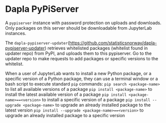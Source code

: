 # Dapla PyPiServer

A `pypiserver` instance with password protection on uploads and downloads. Only packages on this server should be downloadable from JupyterLab instances.

The `dapla-pypiserver-updater`(https://github.com/statisticsnorway/dapla-pypiserver-updater) retrieves whitelisted packages (whitelist found in updater repo) from PyPI, and uploads them to this pypiserver. Go to the updater repo to make requests to add packages or specific versions to the whitelist.

When a user of JupyterLab wants to install a new Python package, or a specific version of a Python package, they can use a terminal window or a bash script to execute standard `pip` commands:
`pip search <package-name>` to list all available versions of a package
`pip install <package-name>` to install the latest available version of a package
`pip install <package-name>==<version>` to install a specific version of a package
`pip install --upgrade <package-name>` to upgrade an already installed package to the latest version
`pip install --upgrade <package-name>==<version>` to upgrade an already installed package to a specific version
